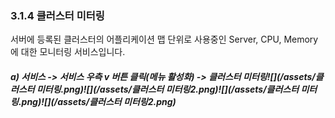 ### 3.1.4 클러스터 미터링

서버에 등록된 클러스터의 어플리케이션 맵 단위로 사용중인 Server, CPU, Memory에 대한 모니터링 서비스입니다.

##### a\) 서비스 -&gt; 서비스 우측 v 버튼 클릭\(메뉴 활성화\) -&gt; 클러스터 미터링![](/assets/클러스터 미터링.png)![](/assets/클러스터 미터링2.png)![](/assets/클러스터 미터링.png)![](/assets/클러스터 미터링2.png)



